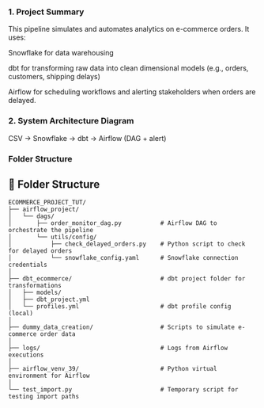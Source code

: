 ### 1. Project Summary
This pipeline simulates and automates analytics on e-commerce orders. It uses:

Snowflake for data warehousing

dbt for transforming raw data into clean dimensional models (e.g., orders, customers, shipping delays)

Airflow for scheduling workflows and alerting stakeholders when orders are delayed.

### 2. System Architecture Diagram
CSV → Snowflake → dbt → Airflow (DAG + alert)

### Folder Structure
## 📁 Folder Structure

```plaintext
ECOMMERCE_PROJECT_TUT/
├── airflow_project/
│   └── dags/
│       ├── order_monitor_dag.py           # Airflow DAG to orchestrate the pipeline
│       └── utils/config/
│           ├── check_delayed_orders.py    # Python script to check for delayed orders
│           └── snowflake_config.yaml      # Snowflake connection credentials
│
├── dbt_ecommerce/                         # dbt project folder for transformations
│   ├── models/
│   ├── dbt_project.yml
│   └── profiles.yml                       # dbt profile config (local)
│
├── dummy_data_creation/                   # Scripts to simulate e-commerce order data
│
├── logs/                                  # Logs from Airflow executions
│
├── airflow_venv_39/                       # Python virtual environment for Airflow
│
└── test_import.py                         # Temporary script for testing import paths
```
